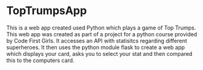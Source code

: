 # TopTrumpsApp
 This is a web app created used Python which plays a game of Top Trumps. 
This web app was created as part of a project for a python course provided by Code First Girls. It accesses an API with statisitcs regarding different superheroes. It then uses the python module flask to create a web app which displays your card, asks you to select your stat and then compared this to the computers card. 

